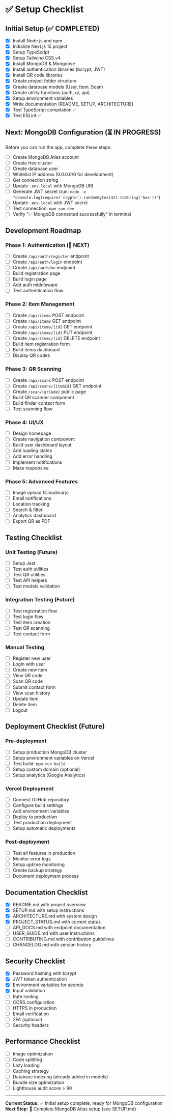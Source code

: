 # ✅ Setup Checklist

## Initial Setup (✅ COMPLETED)

- [x] Install Node.js and npm
- [x] Initialize Next.js 15 project
- [x] Setup TypeScript
- [x] Setup Tailwind CSS v4
- [x] Install MongoDB & Mongoose
- [x] Install authentication libraries (bcrypt, JWT)
- [x] Install QR code libraries
- [x] Create project folder structure
- [x] Create database models (User, Item, Scan)
- [x] Create utility functions (auth, qr, api)
- [x] Setup environment variables
- [x] Write documentation (README, SETUP, ARCHITECTURE)
- [x] Test TypeScript compilation ✅
- [x] Test ESLint ✅

## Next: MongoDB Configuration (⏳ IN PROGRESS)

Before you can run the app, complete these steps:

- [ ] Create MongoDB Atlas account
- [ ] Create free cluster
- [ ] Create database user
- [ ] Whitelist IP address (0.0.0.0/0 for development)
- [ ] Get connection string
- [ ] Update `.env.local` with MongoDB URI
- [ ] Generate JWT secret (run: `node -e "console.log(require('crypto').randomBytes(32).toString('hex'))"`)
- [ ] Update `.env.local` with JWT secret
- [ ] Test connection: `npm run dev`
- [ ] Verify "✅ MongoDB connected successfully" in terminal

## Development Roadmap

### Phase 1: Authentication (📌 NEXT)
- [ ] Create `/api/auth/register` endpoint
- [ ] Create `/api/auth/login` endpoint
- [ ] Create `/api/auth/me` endpoint
- [ ] Build registration page
- [ ] Build login page
- [ ] Add auth middleware
- [ ] Test authentication flow

### Phase 2: Item Management
- [ ] Create `/api/items` POST endpoint
- [ ] Create `/api/items` GET endpoint
- [ ] Create `/api/items/[id]` GET endpoint
- [ ] Create `/api/items/[id]` PUT endpoint
- [ ] Create `/api/items/[id]` DELETE endpoint
- [ ] Build item registration form
- [ ] Build items dashboard
- [ ] Display QR codes

### Phase 3: QR Scanning
- [ ] Create `/api/scans` POST endpoint
- [ ] Create `/api/scans/[itemId]` GET endpoint
- [ ] Create `/scan/[qrCode]` public page
- [ ] Build QR scanner component
- [ ] Build finder contact form
- [ ] Test scanning flow

### Phase 4: UI/UX
- [ ] Design homepage
- [ ] Create navigation component
- [ ] Build user dashboard layout
- [ ] Add loading states
- [ ] Add error handling
- [ ] Implement notifications
- [ ] Make responsive

### Phase 5: Advanced Features
- [ ] Image upload (Cloudinary)
- [ ] Email notifications
- [ ] Location tracking
- [ ] Search & filter
- [ ] Analytics dashboard
- [ ] Export QR as PDF

## Testing Checklist

### Unit Testing (Future)
- [ ] Setup Jest
- [ ] Test auth utilities
- [ ] Test QR utilities
- [ ] Test API helpers
- [ ] Test models validation

### Integration Testing (Future)
- [ ] Test registration flow
- [ ] Test login flow
- [ ] Test item creation
- [ ] Test QR scanning
- [ ] Test contact form

### Manual Testing
- [ ] Register new user
- [ ] Login with user
- [ ] Create new item
- [ ] View QR code
- [ ] Scan QR code
- [ ] Submit contact form
- [ ] View scan history
- [ ] Update item
- [ ] Delete item
- [ ] Logout

## Deployment Checklist (Future)

### Pre-deployment
- [ ] Setup production MongoDB cluster
- [ ] Setup environment variables on Vercel
- [ ] Test build: `npm run build`
- [ ] Setup custom domain (optional)
- [ ] Setup analytics (Google Analytics)

### Vercel Deployment
- [ ] Connect GitHub repository
- [ ] Configure build settings
- [ ] Add environment variables
- [ ] Deploy to production
- [ ] Test production deployment
- [ ] Setup automatic deployments

### Post-deployment
- [ ] Test all features in production
- [ ] Monitor error logs
- [ ] Setup uptime monitoring
- [ ] Create backup strategy
- [ ] Document deployment process

## Documentation Checklist

- [x] README.md with project overview
- [x] SETUP.md with setup instructions
- [x] ARCHITECTURE.md with system design
- [x] PROJECT_STATUS.md with current status
- [ ] API_DOCS.md with endpoint documentation
- [ ] USER_GUIDE.md with user instructions
- [ ] CONTRIBUTING.md with contribution guidelines
- [ ] CHANGELOG.md with version history

## Security Checklist

- [x] Password hashing with bcrypt
- [x] JWT token authentication
- [x] Environment variables for secrets
- [x] Input validation
- [ ] Rate limiting
- [ ] CORS configuration
- [ ] HTTPS in production
- [ ] Email verification
- [ ] 2FA (optional)
- [ ] Security headers

## Performance Checklist

- [ ] Image optimization
- [ ] Code splitting
- [ ] Lazy loading
- [ ] Caching strategy
- [ ] Database indexing (already added in models)
- [ ] Bundle size optimization
- [ ] Lighthouse audit score > 90

---

**Current Status:** ✅ Initial setup complete, ready for MongoDB configuration
**Next Step:** 📌 Complete MongoDB Atlas setup (see SETUP.md)
